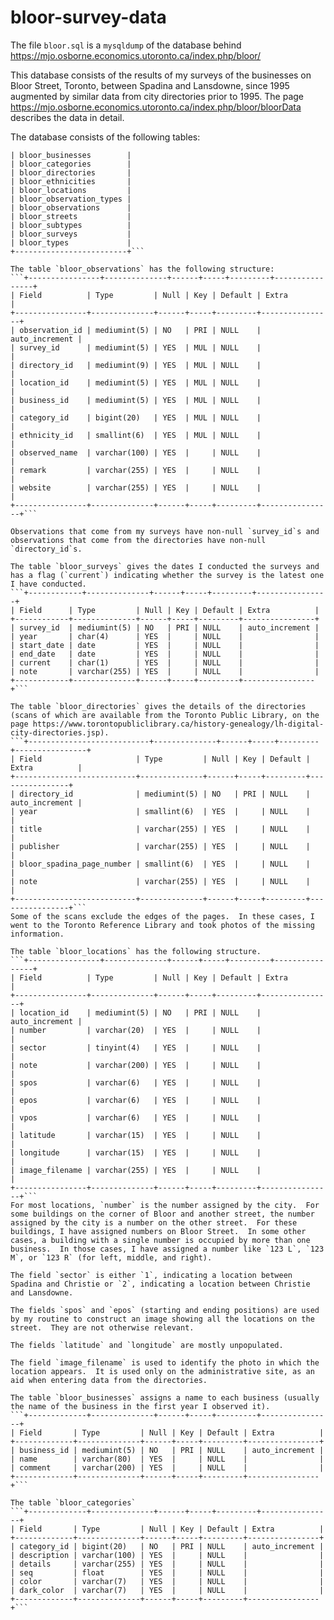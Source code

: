 # bloor-survey-data
The file `bloor.sql` is a `mysqldump` of the database behind
https://mjo.osborne.economics.utoronto.ca/index.php/bloor/

This database consists of the results of my surveys of the businesses on Bloor Street, Toronto, between Spadina and Lansdowne, since 1995 augmented by similar data from city directories prior to 1995.  The page
https://mjo.osborne.economics.utoronto.ca/index.php/bloor/bloorData
describes the data in detail.

The database consists of the following tables:
```+-------------------------+
| bloor_businesses        |
| bloor_categories        |
| bloor_directories       |
| bloor_ethnicities       |
| bloor_locations         |
| bloor_observation_types |
| bloor_observations      |
| bloor_streets           |
| bloor_subtypes          |
| bloor_surveys           |
| bloor_types             |
+-------------------------+```

The table `bloor_observations` has the following structure:
```+----------------+--------------+------+-----+---------+----------------+
| Field          | Type         | Null | Key | Default | Extra          |
+----------------+--------------+------+-----+---------+----------------+
| observation_id | mediumint(5) | NO   | PRI | NULL    | auto_increment |
| survey_id      | mediumint(5) | YES  | MUL | NULL    |                |
| directory_id   | mediumint(9) | YES  | MUL | NULL    |                |
| location_id    | mediumint(5) | YES  | MUL | NULL    |                |
| business_id    | mediumint(5) | YES  | MUL | NULL    |                |
| category_id    | bigint(20)   | YES  | MUL | NULL    |                |
| ethnicity_id   | smallint(6)  | YES  | MUL | NULL    |                |
| observed_name  | varchar(100) | YES  |     | NULL    |                |
| remark         | varchar(255) | YES  |     | NULL    |                |
| website        | varchar(255) | YES  |     | NULL    |                |
+----------------+--------------+------+-----+---------+----------------+```

Observations that come from my surveys have non-null `survey_id`s and observations that come from the directories have non-null `directory_id`s.

The table `bloor_surveys` gives the dates I conducted the surveys and has a flag (`current`) indicating whether the survey is the latest one I have conducted.
```+------------+--------------+------+-----+---------+----------------+
| Field      | Type         | Null | Key | Default | Extra          |
+------------+--------------+------+-----+---------+----------------+
| survey_id  | mediumint(5) | NO   | PRI | NULL    | auto_increment |
| year       | char(4)      | YES  |     | NULL    |                |
| start_date | date         | YES  |     | NULL    |                |
| end_date   | date         | YES  |     | NULL    |                |
| current    | char(1)      | YES  |     | NULL    |                |
| note       | varchar(255) | YES  |     | NULL    |                |
+------------+--------------+------+-----+---------+----------------+```

The table `bloor_directories` gives the details of the directories (scans of which are available from the Toronto Public Library, on the page https://www.torontopubliclibrary.ca/history-genealogy/lh-digital-city-directories.jsp).
```+---------------------------+--------------+------+-----+---------+----------------+
| Field                     | Type         | Null | Key | Default | Extra          |
+---------------------------+--------------+------+-----+---------+----------------+
| directory_id              | mediumint(5) | NO   | PRI | NULL    | auto_increment |
| year                      | smallint(6)  | YES  |     | NULL    |                |
| title                     | varchar(255) | YES  |     | NULL    |                |
| publisher                 | varchar(255) | YES  |     | NULL    |                |
| bloor_spadina_page_number | smallint(6)  | YES  |     | NULL    |                |
| note                      | varchar(255) | YES  |     | NULL    |                |
+---------------------------+--------------+------+-----+---------+----------------+```
Some of the scans exclude the edges of the pages.  In these cases, I went to the Toronto Reference Library and took photos of the missing information.

The table `bloor_locations` has the following structure.
```+----------------+--------------+------+-----+---------+----------------+
| Field          | Type         | Null | Key | Default | Extra          |
+----------------+--------------+------+-----+---------+----------------+
| location_id    | mediumint(5) | NO   | PRI | NULL    | auto_increment |
| number         | varchar(20)  | YES  |     | NULL    |                |
| sector         | tinyint(4)   | YES  |     | NULL    |                |
| note           | varchar(200) | YES  |     | NULL    |                |
| spos           | varchar(6)   | YES  |     | NULL    |                |
| epos           | varchar(6)   | YES  |     | NULL    |                |
| vpos           | varchar(6)   | YES  |     | NULL    |                |
| latitude       | varchar(15)  | YES  |     | NULL    |                |
| longitude      | varchar(15)  | YES  |     | NULL    |                |
| image_filename | varchar(255) | YES  |     | NULL    |                |
+----------------+--------------+------+-----+---------+----------------+```
For most locations, `number` is the number assigned by the city.  For some buildings on the corner of Bloor and another street, the number assigned by the city is a number on the other street.  For these buildings, I have assigned numbers on Bloor Street.  In some other cases, a building with a single number is occupied by more than one business.  In those cases, I have assigned a number like `123 L`, `123 M`, or `123 R` (for left, middle, and right).

The field `sector` is either `1`, indicating a location between Spadina and Christie or `2`, indicating a location between Christie and Lansdowne.

The fields `spos` and `epos` (starting and ending positions) are used by my routine to construct an image showing all the locations on the street.  They are not otherwise relevant.

The fields `latitude` and `longitude` are mostly unpopulated.

The field `image_filename` is used to identify the photo in which the location appears.  It is used only on the administrative site, as an aid when entering data from the directories.

The table `bloor_businesses` assigns a name to each business (usually the name of the business in the first year I observed it).
```+-------------+--------------+------+-----+---------+----------------+
| Field       | Type         | Null | Key | Default | Extra          |
+-------------+--------------+------+-----+---------+----------------+
| business_id | mediumint(5) | NO   | PRI | NULL    | auto_increment |
| name        | varchar(80)  | YES  |     | NULL    |                |
| comment     | varchar(200) | YES  |     | NULL    |                |
+-------------+--------------+------+-----+---------+----------------+```

The table `bloor_categories`
```+-------------+--------------+------+-----+---------+----------------+
| Field       | Type         | Null | Key | Default | Extra          |
+-------------+--------------+------+-----+---------+----------------+
| category_id | bigint(20)   | NO   | PRI | NULL    | auto_increment |
| description | varchar(100) | YES  |     | NULL    |                |
| details     | varchar(255) | YES  |     | NULL    |                |
| seq         | float        | YES  |     | NULL    |                |
| color       | varchar(7)   | YES  |     | NULL    |                |
| dark_color  | varchar(7)   | YES  |     | NULL    |                |
+-------------+--------------+------+-----+---------+----------------+```
